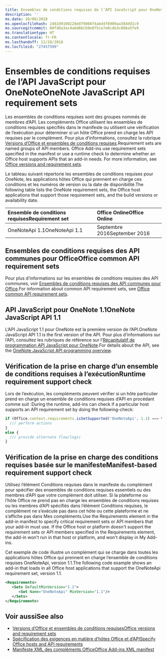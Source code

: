 ```yaml
---
title: Ensembles de conditions requises de l’API JavaScript pour OneNote
description: ''
ms.date: 10/09/2018
ms.openlocfilehash: 2402d9100228e079066f4abd4f8909aa384dd1c9
ms.sourcegitcommit: 60fd8a3ac4a6d66cb9e075ce7e0cde3c888a5fe9
ms.translationtype: HT
ms.contentlocale: fr-FR
ms.lasthandoff: 12/28/2018
ms.locfileid: "27457599"
---
```

# <a name="onenote-javascript-api-requirement-sets"></a><span data-ttu-id="5ced4-102">Ensembles de conditions requises de l’API JavaScript pour OneNote</span><span class="sxs-lookup"><span data-stu-id="5ced4-102">OneNote JavaScript API requirement sets</span></span>

<span data-ttu-id="5ced4-p101">Les ensembles de conditions requises sont des groupes nommés de membres d’API. Les compléments Office utilisent les ensembles de conditions requises spécifiés dans le manifeste ou utilisent une vérification de l’exécution pour déterminer si un hôte Office prend en charge les API requises par le complément. Pour plus d’informations, consultez la rubrique [Versions d’Office et ensembles de conditions requises](https://docs.microsoft.com/office/dev/add-ins/develop/office-versions-and-requirement-sets).</span><span class="sxs-lookup"><span data-stu-id="5ced4-p101">Requirement sets are named groups of API members. Office Add-ins use requirement sets specified in the manifest or use a runtime check to determine whether an Office host supports APIs that an add-in needs. For more information, see [Office versions and requirement sets](https://docs.microsoft.com/office/dev/add-ins/develop/office-versions-and-requirement-sets).</span></span>

<span data-ttu-id="5ced4-106">Le tableau suivant répertorie les ensembles de conditions requises pour OneNote, les applications hôtes Office qui prennent en charge ces conditions et les numéros de version ou la date de disponibilité.</span><span class="sxs-lookup"><span data-stu-id="5ced4-106">The following table lists the OneNote requirement sets, the Office host applications that support those requirement sets, and the build versions or availability date.</span></span>

|  <span data-ttu-id="5ced4-107">Ensemble de conditions requises</span><span class="sxs-lookup"><span data-stu-id="5ced4-107">Requirement set</span></span>  |  <span data-ttu-id="5ced4-108">Office Online</span><span class="sxs-lookup"><span data-stu-id="5ced4-108">Office Online</span></span> | 
|:-----|:-----|
| <span data-ttu-id="5ced4-109">OneNoteApi 1.1</span><span class="sxs-lookup"><span data-stu-id="5ced4-109">OneNoteApi 1.1</span></span>  | <span data-ttu-id="5ced4-110">Septembre 2016</span><span class="sxs-lookup"><span data-stu-id="5ced4-110">September 2016</span></span> |  

## <a name="office-common-api-requirement-sets"></a><span data-ttu-id="5ced4-111">Ensembles de conditions requises des API communes pour Office</span><span class="sxs-lookup"><span data-stu-id="5ced4-111">Office common API requirement sets</span></span>

<span data-ttu-id="5ced4-112">Pour plus d’informations sur les ensembles de conditions requises des API communes, voir [Ensembles de conditions requises des API communes pour Office](office-add-in-requirement-sets.md).</span><span class="sxs-lookup"><span data-stu-id="5ced4-112">For information about common API requirement sets, see [Office common API requirement sets](office-add-in-requirement-sets.md).</span></span>

## <a name="onenote-javascript-api-11"></a><span data-ttu-id="5ced4-113">API JavaScript pour OneNote 1.1</span><span class="sxs-lookup"><span data-stu-id="5ced4-113">OneNote JavaScript API 1.1</span></span> 

<span data-ttu-id="5ced4-114">L’API JavaScript 1.1 pour OneNote est la première version de l’API.</span><span class="sxs-lookup"><span data-stu-id="5ced4-114">OneNote JavaScript API 1.1 is the first version of the API.</span></span> <span data-ttu-id="5ced4-115">Pour plus d’informations sur l’API, consultez les rubriques de référence sur l’[Récapitulatif de programmation API JavaScript pour OneNote](https://docs.microsoft.com/office/dev/add-ins/onenote/onenote-add-ins-programming-overview).</span><span class="sxs-lookup"><span data-stu-id="5ced4-115">For details about the API, see the [OneNote JavaScript API programming overview](https://docs.microsoft.com/office/dev/add-ins/onenote/onenote-add-ins-programming-overview).</span></span>

## <a name="runtime-requirement-support-check"></a><span data-ttu-id="5ced4-116">Vérification de la prise en charge d’un ensemble de conditions requises à l’exécution</span><span class="sxs-lookup"><span data-stu-id="5ced4-116">Runtime requirement support check</span></span>

<span data-ttu-id="5ced4-117">Lors de l’exécution, les compléments peuvent vérifier si un hôte particulier prend en charge un ensemble de conditions requises d’API en procédant comme suit :</span><span class="sxs-lookup"><span data-stu-id="5ced4-117">During the runtime, add-ins can check if a particular host supports an API requirement set by doing the following-check:</span></span> 

```js
if (Office.context.requirements.isSetSupported('OneNoteApi', 1.1) === true) {
  /// perform actions
}
else {
  /// provide alternate flow/logic
}
```

## <a name="manifest-based-requirement-support-check"></a><span data-ttu-id="5ced4-118">Vérification de la prise en charge des conditions requises basée sur le manifeste</span><span class="sxs-lookup"><span data-stu-id="5ced4-118">Manifest-based requirement support check</span></span>

<span data-ttu-id="5ced4-p103">Utilisez l’élément Conditions requises dans le manifeste du complément pour spécifier des ensembles de conditions requises essentiels ou des membres d’API que votre complément doit utiliser. Si la plateforme ou l’hôte Office ne prend pas en charge les ensembles de conditions requises ou les membres d’API spécifiés dans l’élément Conditions requises, le complément ne s’exécute pas dans cet hôte ou cette plateforme et ne s’affiche pas dans Mes compléments.</span><span class="sxs-lookup"><span data-stu-id="5ced4-p103">Use the Requirements element in the add-in manifest to specify critical requirement sets or API members that your add-in must use. If the Office host or platform doesn't support the requirement sets or API members specified in the Requirements element, the add-in won't run in that host or platform, and won't display in My Add-ins.</span></span>

<span data-ttu-id="5ced4-121">Cet exemple de code illustre un complément qui se charge dans toutes les applications hôtes Office qui prennent en charge l’ensemble de conditions requises OneNoteApi, version 1.1.</span><span class="sxs-lookup"><span data-stu-id="5ced4-121">The following code example shows an add-in that loads in all Office host applications that support the OneNoteApi requirement set, version 1.1.</span></span>

```xml
<Requirements>
   <Sets DefaultMinVersion="1.1">
      <Set Name="OneNoteApi" MinVersion="1.1"/>
   </Sets>
</Requirements>
```

## <a name="see-also"></a><span data-ttu-id="5ced4-122">Voir aussi</span><span class="sxs-lookup"><span data-stu-id="5ced4-122">See also</span></span>

- [<span data-ttu-id="5ced4-123">Versions d’Office et ensembles de conditions requises</span><span class="sxs-lookup"><span data-stu-id="5ced4-123">Office versions and requirement sets</span></span>](https://docs.microsoft.com/office/dev/add-ins/develop/office-versions-and-requirement-sets)
- [<span data-ttu-id="5ced4-124">Spécification des exigences en matière d’hôtes Office et d’API</span><span class="sxs-lookup"><span data-stu-id="5ced4-124">Specify Office hosts and API requirements</span></span>](https://docs.microsoft.com/office/dev/add-ins/develop/specify-office-hosts-and-api-requirements)
- [<span data-ttu-id="5ced4-125">Manifeste XML des compléments Office</span><span class="sxs-lookup"><span data-stu-id="5ced4-125">Office Add-ins XML manifest</span></span>](https://docs.microsoft.com/office/dev/add-ins/develop/add-in-manifests)
